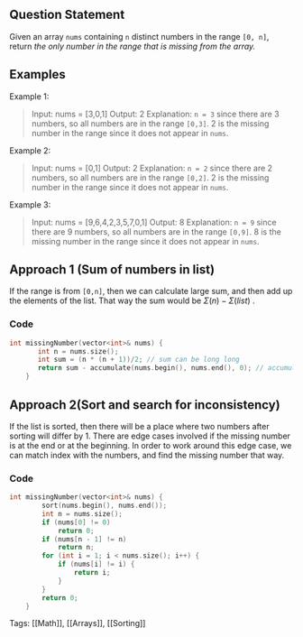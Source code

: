 ## Question Statement
Given an array `nums` containing `n` distinct numbers in the range `[0, n]`, return _the only number in the range that is missing from the array._
## Examples
Example 1:
>Input: nums = [3,0,1]
>Output: 2
>Explanation:
>`n = 3` since there are 3 numbers, so all numbers are in the range `[0,3]`. 2 is the missing number in the range since it does not appear in `nums`.

Example 2:
>Input: nums = [0,1]
>Output: 2
>Explanation:
>`n = 2` since there are 2 numbers, so all numbers are in the range `[0,2]`. 2 is the missing number in the range since it does not appear in `nums`.

Example 3:
>Input: nums = [9,6,4,2,3,5,7,0,1]
>Output: 8
>Explanation:
>`n = 9` since there are 9 numbers, so all numbers are in the range `[0,9]`. 8 is the missing number in the range since it does not appear in `nums`.

## Approach 1 (Sum of numbers in list)
If the range is from `[0,n]`, then we can calculate large sum, and then add up the elements of the list. That way the sum would be $\Sigma(n) - \Sigma(list)$ .
### Code
```cpp
int missingNumber(vector<int>& nums) {
       int n = nums.size();
       int sum = (n * (n + 1))/2; // sum can be long long
       return sum - accumulate(nums.begin(), nums.end(), 0); // accumulate is used to find the sum of a list, with starting value as 0 
    }
```
## Approach 2(Sort and search for inconsistency)
If the list is sorted, then there will be a place where two numbers after sorting will differ by 1. There are edge cases involved if the missing number is at the end or at the beginning. In order to work around this edge case, we can match index with the numbers, and find the missing number that way.
### Code
```cpp
int missingNumber(vector<int>& nums) {
        sort(nums.begin(), nums.end());
        int n = nums.size();
        if (nums[0] != 0)
            return 0;
        if (nums[n - 1] != n)
            return n;
        for (int i = 1; i < nums.size(); i++) {
            if (nums[i] != i) {
                return i;
            }
        }
        return 0;
    }
```
Tags: [[Math]], [[Arrays]], [[Sorting]]